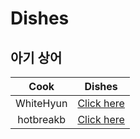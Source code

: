 # Dishes

## 아기 상어

|   Cook    |             Dishes             |
| :-------: | :----------------------------: |
| WhiteHyun | [Click here](./dish1_white.py) |
| hotbreakb |  [Click here](./dish1_hot.py)  |
